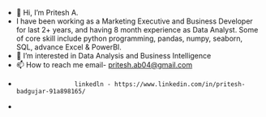 - 👋 Hi, I’m Pritesh A.
- I have been working as a Marketing Executive and Business Developer for last 2+ years, and having 8 month experience as Data Analyst. Some of core skill include python programming, pandas, numpy, seaborn, SQL, advance Excel & PowerBI.
- 👀 I’m interested in Data Analysis and Business Intelligence
- 📫 How to reach me email- pritesh.ab04@gmail.com
-                     linkedln - https://www.linkedin.com/in/pritesh-badgujar-91a898165/
-                     

<!---
pritesh5795/pritesh5795 is a ✨ special ✨ repository because its `README.md` (this file) appears on your GitHub profile.
You can click the Preview link to take a look at your changes.
--->
